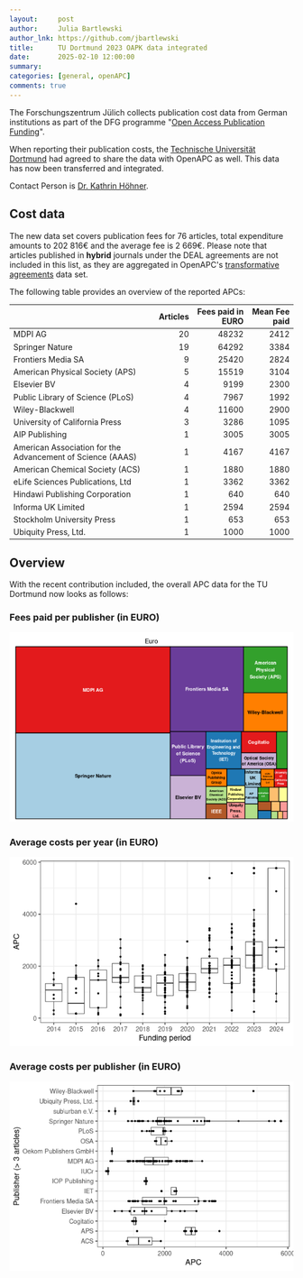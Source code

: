 ```yaml
---
layout:     post
author:     Julia Bartlewski
author_lnk: https://github.com/jbartlewski
title:      TU Dortmund 2023 OAPK data integrated
date:       2025-02-10 12:00:00
summary:    
categories: [general, openAPC]
comments: true
---
```





The Forschungszentrum Jülich collects publication cost data from German institutions as part of the DFG programme "[Open Access Publication Funding](https://www.fz-juelich.de/en/zb/open-science/open-access/monitoring-dfg-oa-publication-funding)".

When reporting their publication costs, the [Technische Universität Dortmund](https://www.tu-dortmund.de/uni/en/Home/index.html) had agreed to share the data with OpenAPC as well. This data has now been transferred and integrated.

Contact Person is [Dr. Kathrin Höhner](mailto:open-access@tu-dortmund.de).

## Cost data



The new data set covers publication fees for 76 articles, total expenditure amounts to 202 816€ and the average fee is 2 669€. Please note that articles published in **hybrid** journals under the DEAL agreements are not included in this list, as they are aggregated in OpenAPC's [transformative agreements](https://github.com/OpenAPC/openapc-de/tree/master/data/transformative_agreements) data set.

The following table provides an overview of the reported APCs: 




|                                                           | Articles| Fees paid in EURO| Mean Fee paid|
|:----------------------------------------------------------|--------:|-----------------:|-------------:|
|MDPI AG                                                    |       20|             48232|          2412|
|Springer Nature                                            |       19|             64292|          3384|
|Frontiers Media SA                                         |        9|             25420|          2824|
|American Physical Society (APS)                            |        5|             15519|          3104|
|Elsevier BV                                                |        4|              9199|          2300|
|Public Library of Science (PLoS)                           |        4|              7967|          1992|
|Wiley-Blackwell                                            |        4|             11600|          2900|
|University of California Press                             |        3|              3286|          1095|
|AIP Publishing                                             |        1|              3005|          3005|
|American Association for the Advancement of Science (AAAS) |        1|              4167|          4167|
|American Chemical Society (ACS)                            |        1|              1880|          1880|
|eLife Sciences Publications, Ltd                           |        1|              3362|          3362|
|Hindawi Publishing Corporation                             |        1|               640|           640|
|Informa UK Limited                                         |        1|              2594|          2594|
|Stockholm University Press                                 |        1|               653|           653|
|Ubiquity Press, Ltd.                                       |        1|              1000|          1000|



## Overview

With the recent contribution included, the overall APC data for the TU Dortmund now looks as follows:

### Fees paid per publisher (in EURO)

![plot of chunk tree_dortmund_2025_02_10_full](/figure/tree_dortmund_2025_02_10_full-1.png)

###  Average costs per year (in EURO)

![plot of chunk box_dortmund_2025_02_10_year_full](/figure/box_dortmund_2025_02_10_year_full-1.png)

###  Average costs per publisher (in EURO)

![plot of chunk box_dortmund_2025_02_10_publisher_full](/figure/box_dortmund_2025_02_10_publisher_full-1.png)

